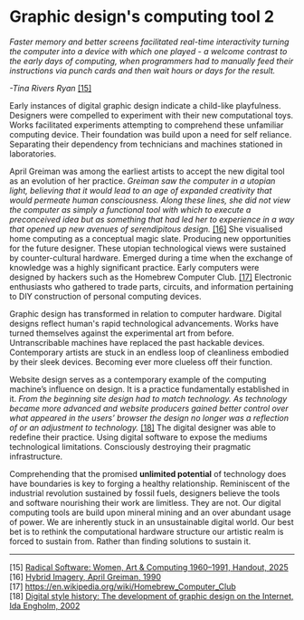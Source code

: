 # Graphic design's computing tool 2



*Faster memory and better screens facilitated real-time interactivity turning the computer into a device with which one played - a welcome contrast to the early days of computing, when programmers had to manually feed their instructions via punch cards and then wait hours or days for the result.*    

*-Tina Rivers Ryan* 
<a href="https://kunsthallewien.at/101/wp-content/uploads/2024/06/Radical-Software_Handout_EN.pdf?x70723" target=“_blank”>[15]</a>



Early instances of digital graphic design indicate a child-like playfulness. Designers were compelled to experiment with their new computational toys. Works facilitated experiments attempting to comprehend these unfamiliar computing device. Their foundation was build upon a need for self reliance. Separating their dependency from technicians and machines stationed in laboratories. 

April Greiman was among the earliest artists to accept the new digital tool as an evolution of her practice. *Greiman saw the computer in a utopian light, believing that it would lead to an age of expanded creativity that would permeate human consciousness. Along these lines, she did not view the computer as simply a functional tool with which to execute a preconceived idea but as something that had led her to experience in a way that opened up new avenues of serendipitous design.* <a href="https://archive.org/details/hybridimageryfus0000grei/mode/2up" target=“_blank”>[16]</a> She visualised home computing as a conceptual magic slate. Producing new opportunities for the future designer. These utopian technological views were sustained by counter-cultural hardware. Emerged during a time when the exchange of knowledge was a highly significant practice. Early computers were designed by hackers such as the Homebrew Computer Club. <a href="https://en.wikipedia.org/wiki/Homebrew_Computer_Club" target=“_blank”>[17]</a> Electronic enthusiasts who gathered to trade parts, circuits, and information pertaining to DIY construction of personal computing devices. 



Graphic design has transformed in relation to computer hardware. Digital designs reflect human's rapid technological advancements. Works have turned themselves against the experimental art from before. Untranscribable machines have replaced the past hackable devices. Contemporary artists are stuck in an endless loop of cleanliness embodied by their sleek devices. Becoming ever more clueless off their function. 



Website design serves as a contemporary example of the computing machine’s influence on design. It is a practice fundamentally established in it. *From the beginning site design had to match technology. As technology became more advanced and website producers gained better control over what appeared in the users’ browser the design no longer was a reflection of or an adjustment to technology.* <a href="https://www.researchgate.net/publication/228381403_Digital_style_history_The_development_of_graphic_design_on_the_Internet" target=“_blank”>[18]</a> The digital designer was able to redefine their practice. Using digital software to expose the mediums technological limitations. Consciously destroying their pragmatic infrastructure. 



Comprehending that the promised **unlimited potential** of technology does have boundaries is key to forging a healthy relationship. Reminiscent of the industrial revolution sustained by fossil fuels, designers believe the tools and software nourishing their work are limitless. They are not. Our digital computing tools are build upon mineral mining and an over abundant usage of power. We are inherently stuck in an unsustainable digital world. Our best bet is to rethink the computational hardware structure our artistic realm is forced to sustain from. Rather than finding solutions to sustain it. 

---

[15] <a href="https://kunsthallewien.at/101/wp-content/uploads/2024/06/Radical-Software_Handout_EN.pdf?x70723" target=“_blank”> Radical Software: Women, Art & Computing 1960–1991, Handout, 2025 </a> <br>
[16] <a href="https://archive.org/details/hybridimageryfus0000grei/mode/2up" target=“_blank”>Hybrid Imagery, April Greiman, 1990</a> <br>
[17] https://en.wikipedia.org/wiki/Homebrew_Computer_Club <br>
[18] <a href="https://www.researchgate.net/publication/228381403_Digital_style_history_The_development_of_graphic_design_on_the_Internet" target=“_blank”> Digital style history: The development of graphic design on the Internet, Ida Engholm, 2002</a>
